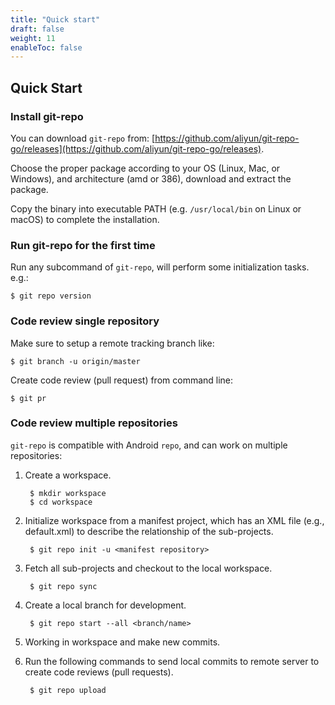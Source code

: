 ```yaml
---
title: "Quick start"
draft: false
weight: 11
enableToc: false
---
```


## Quick Start

### Install git-repo

You can download `git-repo` from: [https://github.com/aliyun/git-repo-go/releases](https://github.com/aliyun/git-repo-go/releases).

Choose the proper package according to your OS (Linux, Mac, or Windows), and architecture (amd or 386), download and extract the package.

Copy the binary into executable PATH (e.g. `/usr/local/bin` on Linux or macOS) to complete the installation.


### Run git-repo for the first time

Run any subcommand of `git-repo`, will perform some initialization tasks. e.g.:

    $ git repo version


### Code review single repository

Make sure to setup a remote tracking branch like:

    $ git branch -u origin/master

Create code review (pull request) from command line:

    $ git pr


### Code review multiple repositories

`git-repo` is compatible with Android `repo`, and can work on multiple repositories:

1. Create a workspace.

        $ mkdir workspace
        $ cd workspace

2. Initialize workspace from a manifest project, which has an XML file (e.g., default.xml) to describe the relationship of the sub-projects.

        $ git repo init -u <manifest repository>

3. Fetch all sub-projects and checkout to the local workspace.

        $ git repo sync

4. Create a local branch for development.

        $ git repo start --all <branch/name>

5. Working in workspace and make new commits.

6. Run the following commands to send local commits to remote server to create code reviews (pull requests).

        $ git repo upload
